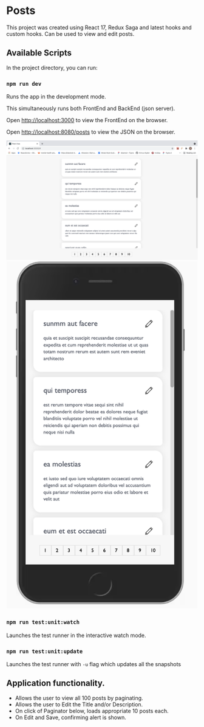 # Posts

This project was created using React 17, Redux Saga and latest hooks and custom hooks. Can be used to view and edit posts.

## Available Scripts

In the project directory, you can run:

### `npm run dev`

Runs the app in the development mode.<br />

This simultaneously runs both FrontEnd and BackEnd (json server).<br />

Open [http://localhost:3000](http://localhost:3000) to view the FrontEnd on the browser. <br />

Open [http://localhost:8080/posts](http://localhost:8080/posts) to view the JSON on the browser. <br />

![](./images/desktop.png)
![](./images/mobile.png)

### `npm run test:unit:watch`

Launches the test runner in the interactive watch mode.<br />

### `npm run test:unit:update`

Launches the test runner with `-u` flag which updates all the snapshots<br />


## Application functionality.

* Allows the user to view all 100 posts by paginating.
* Allows the user to Edit the Title and/or Description.
* On click of Paginator below, loads appropriate 10 posts each.
* On Edit and Save, confirming alert is shown.